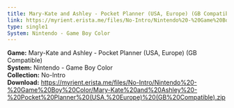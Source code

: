 ```yaml
---
title: Mary-Kate and Ashley - Pocket Planner (USA, Europe) (GB Compatible)
link: https://myrient.erista.me/files/No-Intro/Nintendo%20-%20Game%20Boy%20Color/Mary-Kate%20and%20Ashley%20-%20Pocket%20Planner%20(USA,%20Europe)%20(GB%20Compatible).zip
type: single1
System: Nintendo - Game Boy Color
---
```

<b>Game:</b> Mary-Kate and Ashley - Pocket Planner (USA, Europe) (GB Compatible)<br>
<b>System:</b> Nintendo - Game Boy Color<br>
<b>Collection:</b> No-Intro<br>
<b>Download:</b> https://myrient.erista.me/files/No-Intro/Nintendo%20-%20Game%20Boy%20Color/Mary-Kate%20and%20Ashley%20-%20Pocket%20Planner%20(USA,%20Europe)%20(GB%20Compatible).zip